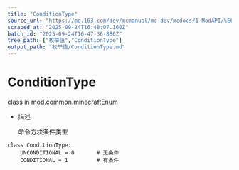 ```yaml
---
title: "ConditionType"
source_url: "https://mc.163.com/dev/mcmanual/mc-dev/mcdocs/1-ModAPI/%E6%9E%9A%E4%B8%BE%E5%80%BC/ConditionType.html"
scraped_at: "2025-09-24T16:48:07.160Z"
batch_id: "2025-09-24T16-47-36-886Z"
tree_path: ["枚举值","ConditionType"]
output_path: "枚举值/ConditionType.md"
---
```


#  ConditionType

class in mod.common.minecraftEnum

*   描述
    
    命令方块条件类型
    

```
class ConditionType:
	UNCONDITIONAL = 0  		# 无条件
	CONDITIONAL = 1  		# 有条件


```